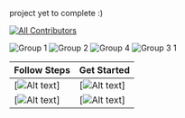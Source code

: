 
project yet to complete :) 

<!-- ALL-CONTRIBUTORS-BADGE:START - Do not remove or modify this section -->
[![All Contributors](https://img.shields.io/badge/all_contributors-14-orange.svg?style=flat-square)](#contributors-)
<!-- ALL-CONTRIBUTORS-BADGE:END -->
![Group 1](https://user-images.githubusercontent.com/55774240/155844381-bc4eb27d-c7aa-4325-b621-2164436cf9ac.png)
![Group 2](https://user-images.githubusercontent.com/55774240/155844384-0c9c4899-91c9-412e-81b9-818fc6f8ae9f.png)
![Group 4](https://user-images.githubusercontent.com/55774240/155844389-3f4a97f3-0401-44cb-bc64-22cbb91a406b.png)
![Group 3 1](https://user-images.githubusercontent.com/55774240/155844391-d40a0d37-1a23-4304-b04c-948d44a380a5.png)



|     Follow Steps      |  Get Started           |
|----------------|-------------------------------|
| [![Alt text](https://user-images.githubusercontent.com/55774240/160747628-1aada8f7-e6d7-4aae-9800-d846a43d642a.jpg)]| [![Alt text](https://user-images.githubusercontent.com/55774240/160747628-1aada8f7-e6d7-4aae-9800-d846a43d642a.jpg)] | 
| [![Alt text](https://user-images.githubusercontent.com/55774240/160747747-0947e34e-8f96-4beb-b6ac-eeaea0ffb1be.jpg)]| [![Alt text](https://user-images.githubusercontent.com/55774240/160747816-57e8bf03-6744-45b8-8beb-ce3df39cafaf.jpg)] | 


